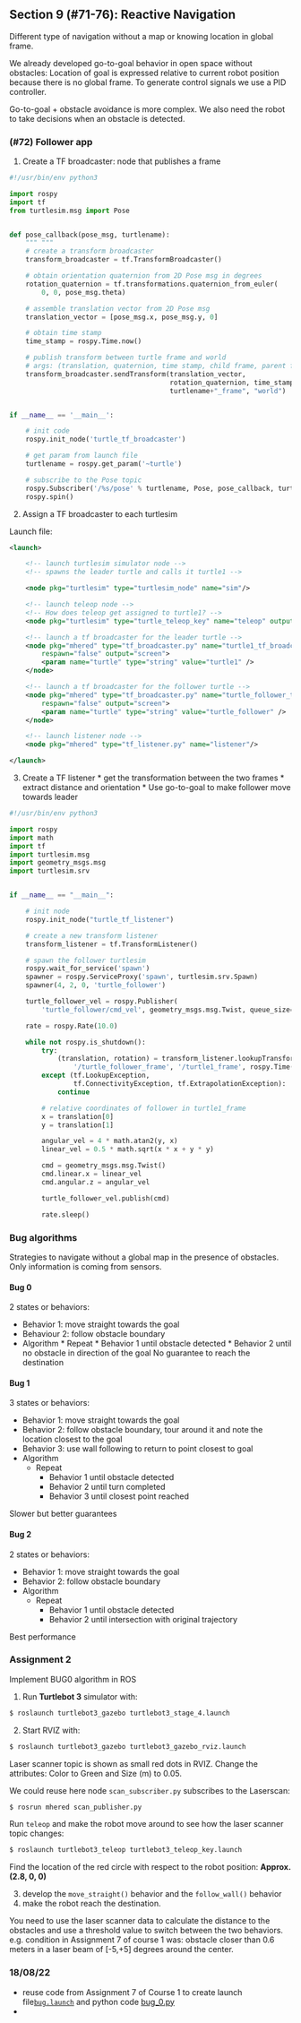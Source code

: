 ## Section 9 (#71-76): Reactive Navigation
Different type of navigation without a map or knowing location in global frame.

We already developed go-to-goal behavior in open space without obstacles: Location of goal is expressed relative to current robot position because there is no global frame. To generate control signals we use a PID controller.

Go-to-goal + obstacle avoidance is more complex. We also need the robot to take decisions when an obstacle is detected.

### (#72) Follower app
1. Create a TF broadcaster: node that publishes a frame

```python
#!/usr/bin/env python3

import rospy
import tf
from turtlesim.msg import Pose


def pose_callback(pose_msg, turtlename):
    """ """
    # create a transform broadcaster
    transform_broadcaster = tf.TransformBroadcaster()

    # obtain orientation quaternion from 2D Pose msg in degrees
    rotation_quaternion = tf.transformations.quaternion_from_euler(
        0, 0, pose_msg.theta)

    # assemble translation vector from 2D Pose msg
    translation_vector = [pose_msg.x, pose_msg.y, 0]

    # obtain time stamp
    time_stamp = rospy.Time.now()

    # publish transform between turtle frame and world
    # args: (translation, quaternion, time stamp, child frame, parent frame)
    transform_broadcaster.sendTransform(translation_vector,
                                        rotation_quaternion, time_stamp,
                                        turtlename+"_frame", "world")


if __name__ == '__main__':

    # init code
    rospy.init_node('turtle_tf_broadcaster')

    # get param from launch file
    turtlename = rospy.get_param('~turtle')

    # subscribe to the Pose topic
    rospy.Subscriber('/%s/pose' % turtlename, Pose, pose_callback, turtlename)
    rospy.spin()
```

2. Assign a TF broadcaster to each turtlesim

Launch file:
```xml
<launch>

    <!-- launch turtlesim simulator node -->
    <!-- spawns the leader turtle and calls it turtle1 -->

    <node pkg="turtlesim" type="turtlesim_node" name="sim"/>

    <!-- launch teleop node -->
    <!-- How does teleop get assigned to turtle1? -->
    <node pkg="turtlesim" type="turtle_teleop_key" name="teleop" output="screen"/>

    <!-- launch a tf broadcaster for the leader turtle -->
    <node pkg="mhered" type="tf_broadcaster.py" name="turtle1_tf_broadcaster"
        respawn="false" output="screen">
        <param name="turtle" type="string" value="turtle1" />
    </node>

    <!-- launch a tf broadcaster for the follower turtle -->
    <node pkg="mhered" type="tf_broadcaster.py" name="turtle_follower_tf_broadcaster"
        respawn="false" output="screen">
        <param name="turtle" type="string" value="turtle_follower" />
    </node>

    <!-- launch listener node -->
    <node pkg="mhered" type="tf_listener.py" name="listener"/>

</launch>

```

3. Create a TF listener
       * get the transformation between the two frames
           * extract distance and orientation
           * Use go-to-goal to make follower move towards leader

```python
#!/usr/bin/env python3

import rospy
import math
import tf
import turtlesim.msg
import geometry_msgs.msg
import turtlesim.srv


if __name__ == "__main__":

    # init node
    rospy.init_node("turtle_tf_listener")

    # create a new transform listener
    transform_listener = tf.TransformListener()

    # spawn the follower turtlesim
    rospy.wait_for_service('spawn')
    spawner = rospy.ServiceProxy('spawn', turtlesim.srv.Spawn)
    spawner(4, 2, 0, 'turtle_follower')

    turtle_follower_vel = rospy.Publisher(
        'turtle_follower/cmd_vel', geometry_msgs.msg.Twist, queue_size=1)

    rate = rospy.Rate(10.0)

    while not rospy.is_shutdown():
        try:
            (translation, rotation) = transform_listener.lookupTransform(
                '/turtle_follower_frame', '/turtle1_frame', rospy.Time(0))
        except (tf.LookupException,
                tf.ConnectivityException, tf.ExtrapolationException):
            continue

        # relative coordinates of follower in turtle1_frame
        x = translation[0]
        y = translation[1]

        angular_vel = 4 * math.atan2(y, x)
        linear_vel = 0.5 * math.sqrt(x * x + y * y)

        cmd = geometry_msgs.msg.Twist()
        cmd.linear.x = linear_vel
        cmd.angular.z = angular_vel

        turtle_follower_vel.publish(cmd)

        rate.sleep()
```

### Bug algorithms

Strategies to navigate without a global map in the presence of obstacles. Only information is coming from sensors.
#### Bug 0
2 states or behaviors:

* Behavior 1: move straight towards the goal
* Behaviour 2: follow obstacle boundary
* Algorithm
        * Repeat
                * Behavior 1 until obstacle detected
                * Behavior 2 until no obstacle in direction of the goal
                No guarantee to reach the destination

#### Bug 1
3 states or behaviors:

* Behavior 1: move straight towards the goal
* Behavior 2: follow obstacle boundary, tour around it and note the location closest to the goal
* Behavior 3: use wall following to return to point closest to goal 
* Algorithm
  * Repeat
    * Behavior 1 until obstacle detected
    * Behavior 2 until turn completed
    * Behavior 3 until closest point reached

Slower but better guarantees

#### Bug 2

2 states or behaviors:

* Behavior 1: move straight towards the goal
* Behavior 2: follow obstacle boundary
* Algorithm
  * Repeat 
    * Behavior 1 until obstacle detected
    * Behavior 2 until intersection with original trajectory

Best performance

### Assignment 2

Implement BUG0 algorithm in ROS

1. Run **Turtlebot 3** simulator with:

``` bash
$ roslaunch turtlebot3_gazebo turtlebot3_stage_4.launch
```

2. Start RVIZ with:

``` bash
$ roslaunch turtlebot3_gazebo turtlebot3_gazebo_rviz.launch
```

Laser scanner topic is shown as small red dots in RVIZ. Change the attributes: Color to Green and Size (m) to 0.05. 

We could reuse here node `scan_subscriber.py` subscribes to the Laserscan: 

```bash
$ rosrun mhered scan_publisher.py
```

Run `teleop` and make the robot move around to see how the laser scanner topic changes:

```bash
$ roslaunch turtlebot3_teleop turtlebot3_teleop_key.launch 
```

Find the location of the red circle with respect to the robot position: **Approx. (2.8, 0, 0)**

3. develop the `move_straight()` behavior and the `follow_wall()` behavior 
4. make the robot reach the destination. 

You need to use the laser scanner data to calculate the distance to the obstacles and use a threshold value to switch between the two behaviors. e.g. condition in Assignment 7 of course 1 was: obstacle closer than 0.6 meters in a laser beam of  [-5,+5] degrees around the center.

### 18/08/22

* reuse code from Assignment 7 of Course 1 to create launch file[`bug.launch`](../src/mhered/launch/bug.launch)  and python code [bug_0.py](../src/mhered/src/bug_0.py)
* 



